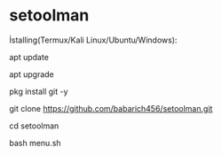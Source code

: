 # setoolman

İstalling(Termux/Kali Linux/Ubuntu/Windows):

apt update

apt upgrade

pkg install git -y

git clone https://github.com/babarich456/setoolman.git

cd setoolman

bash menu.sh
